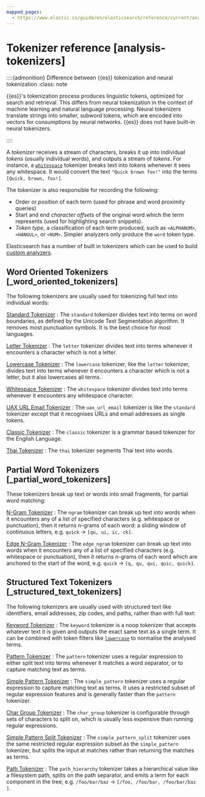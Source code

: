 ```yaml
---
mapped_pages:
  - https://www.elastic.co/guide/en/elasticsearch/reference/current/analysis-tokenizers.html
---
```


# Tokenizer reference [analysis-tokenizers]

::::{admonition} Difference between {{es}} tokenization and neural tokenization
:class: note

{{es}}'s tokenization process produces linguistic tokens, optimized for search and retrieval. This differs from neural tokenization in the context of machine learning and natural language processing. Neural tokenizers translate strings into smaller, subword tokens, which are encoded into vectors for consumptions by neural networks. {{es}} does not have built-in neural tokenizers.

::::


A *tokenizer* receives a stream of characters, breaks it up into individual *tokens* (usually individual words), and outputs a stream of *tokens*. For instance, a [`whitespace`](/reference/data-analysis/text-analysis/analysis-whitespace-tokenizer.md) tokenizer breaks text into tokens whenever it sees any whitespace. It would convert the text `"Quick brown fox!"` into the terms `[Quick, brown, fox!]`.

The tokenizer is also responsible for recording the following:

* Order or *position* of each term (used for phrase and word proximity queries)
* Start and end *character offsets* of the original word which the term represents (used for highlighting search snippets).
* *Token type*, a classification of each term produced, such as `<ALPHANUM>`, `<HANGUL>`, or `<NUM>`. Simpler analyzers only produce the `word` token type.

Elasticsearch has a number of built in tokenizers which can be used to build [custom analyzers](docs-content://manage-data/data-store/text-analysis/create-custom-analyzer.md).


## Word Oriented Tokenizers [_word_oriented_tokenizers]

The following tokenizers are usually used for tokenizing full text into individual words:

[Standard Tokenizer](/reference/data-analysis/text-analysis/analysis-standard-tokenizer.md)
:   The `standard` tokenizer divides text into terms on word boundaries, as defined by the Unicode Text Segmentation algorithm. It removes most punctuation symbols. It is the best choice for most languages.

[Letter Tokenizer](/reference/data-analysis/text-analysis/analysis-letter-tokenizer.md)
:   The `letter` tokenizer divides text into terms whenever it encounters a character which is not a letter.

[Lowercase Tokenizer](/reference/data-analysis/text-analysis/analysis-lowercase-tokenizer.md)
:   The `lowercase` tokenizer, like the `letter` tokenizer,  divides text into terms whenever it encounters a character which is not a letter, but it also lowercases all terms.

[Whitespace Tokenizer](/reference/data-analysis/text-analysis/analysis-whitespace-tokenizer.md)
:   The `whitespace` tokenizer divides text into terms whenever it encounters any whitespace character.

[UAX URL Email Tokenizer](/reference/data-analysis/text-analysis/analysis-uaxurlemail-tokenizer.md)
:   The `uax_url_email` tokenizer is like the `standard` tokenizer except that it recognises URLs and email addresses as single tokens.

[Classic Tokenizer](/reference/data-analysis/text-analysis/analysis-classic-tokenizer.md)
:   The `classic` tokenizer is a grammar based tokenizer for the English Language.

[Thai Tokenizer](/reference/data-analysis/text-analysis/analysis-thai-tokenizer.md)
:   The `thai` tokenizer segments Thai text into words.


## Partial Word Tokenizers [_partial_word_tokenizers]

These tokenizers break up text or words into small fragments, for partial word matching:

[N-Gram Tokenizer](/reference/data-analysis/text-analysis/analysis-ngram-tokenizer.md)
:   The `ngram` tokenizer can break up text into words when it encounters any of a list of specified characters (e.g. whitespace or punctuation), then it returns n-grams of each word: a sliding window of continuous letters, e.g. `quick` → `[qu, ui, ic, ck]`.

[Edge N-Gram Tokenizer](/reference/data-analysis/text-analysis/analysis-edgengram-tokenizer.md)
:   The `edge_ngram` tokenizer can break up text into words when it encounters any of a list of specified characters (e.g. whitespace or punctuation), then it returns n-grams of each word which are anchored to the start of the word, e.g. `quick` → `[q, qu, qui, quic, quick]`.


## Structured Text Tokenizers [_structured_text_tokenizers]

The following tokenizers are usually used with structured text like identifiers, email addresses, zip codes, and paths, rather than with full text:

[Keyword Tokenizer](/reference/data-analysis/text-analysis/analysis-keyword-tokenizer.md)
:   The `keyword` tokenizer is a noop tokenizer that accepts whatever text it is given and outputs the exact same text as a single term. It can be combined with token filters like [`lowercase`](/reference/data-analysis/text-analysis/analysis-lowercase-tokenfilter.md) to normalise the analysed terms.

[Pattern Tokenizer](/reference/data-analysis/text-analysis/analysis-pattern-tokenizer.md)
:   The `pattern` tokenizer uses a regular expression to either split text into terms whenever it matches a word separator, or to capture matching text as terms.

[Simple Pattern Tokenizer](/reference/data-analysis/text-analysis/analysis-simplepattern-tokenizer.md)
:   The `simple_pattern` tokenizer uses a regular expression to capture matching text as terms. It uses a restricted subset of regular expression features and is generally faster than the `pattern` tokenizer.

[Char Group Tokenizer](/reference/data-analysis/text-analysis/analysis-chargroup-tokenizer.md)
:   The `char_group` tokenizer is configurable through sets of characters to split on, which is usually less expensive than running regular expressions.

[Simple Pattern Split Tokenizer](/reference/data-analysis/text-analysis/analysis-simplepatternsplit-tokenizer.md)
:   The `simple_pattern_split` tokenizer uses the same restricted regular expression subset as the `simple_pattern` tokenizer, but splits the input at matches rather than returning the matches as terms.

[Path Tokenizer](/reference/data-analysis/text-analysis/analysis-pathhierarchy-tokenizer.md)
:   The `path_hierarchy` tokenizer takes a hierarchical value like a filesystem path, splits on the path separator, and emits a term for each component in the tree, e.g. `/foo/bar/baz` → `[/foo, /foo/bar, /foo/bar/baz ]`.
















